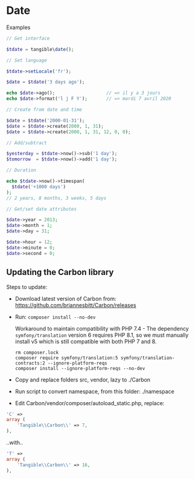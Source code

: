 # Date

Examples

```php
// Get interface

$tdate = tangible\date();

// Set language

$tdate->setLocale('fr');

$date = $tdate('3 days ago');

echo $date->ago();                   // => il y a 3 jours
echo $date->format('l j F Y');       // => mardi 7 avril 2020

// Create from date and time

$date = $tdate('2000-01-31');
$date = $tdate->create(2000, 1, 31);
$date = $tdate->create(2000, 1, 31, 12, 0, 0);

// Add/subtract

$yesterday = $tdate->now()->sub('1 day');
$tomorrow  = $tdate->now()->add('1 day');

// Duration

echo $tdate->now()->timespan(
  $tdate('+1000 days')
);
// 2 years, 8 months, 3 weeks, 5 days

// Get/set date attributes

$date->year = 2013;
$date->month = 1;
$date->day = 31;

$date->hour = 12;
$date->minute = 0;
$date->second = 0;
```


## Updating the Carbon library

Steps to update:

- Download latest version of Carbon from: https://github.com/briannesbitt/Carbon/releases
- Run: `composer install --no-dev`

  Workaround to maintain compatibility with PHP 7.4 - The dependency `symfony/translation` version 6 requires PHP 8.1, so we must manually install v5 which is still compatible with both PHP 7 and 8.

    ```
    rm composer.lock
    composer require symfony/translation:5 symfony/translation-contracts:2 --ignore-platform-reqs
    composer install --ignore-platform-reqs --no-dev
    ```

- Copy and replace folders src, vendor, lazy to ./Carbon
- Run script to convert namespace, from this folder: ./namespace
- Edit Carbon/vendor/composer/autoload_static.php, replace:

```php
'C' => 
array (
    'Tangible\\Carbon\\' => 7,
),
```

..with..

```php
'T' => 
array (
    'Tangible\\Carbon\\' => 16,
),
```
